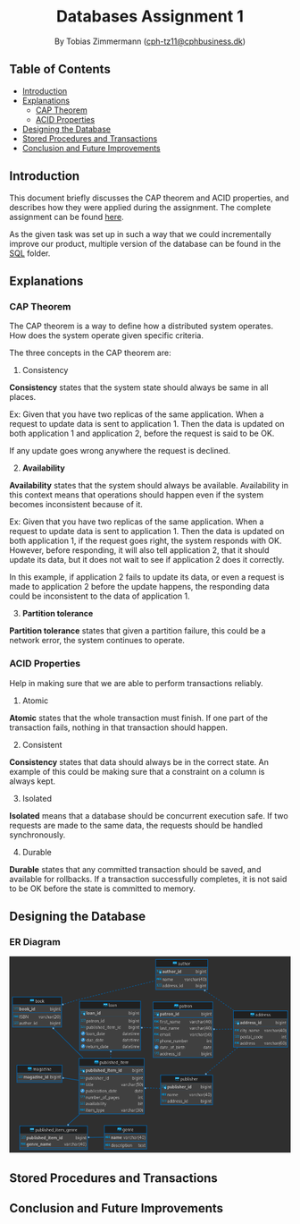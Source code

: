 <div align="center">

# Databases Assignment 1

By Tobias Zimmermann (cph-tz11@cphbusiness.dk)

</div>

## Table of Contents

- [Introduction](#introduction)
- [Explanations](#explanations)
  - [CAP Theorem](#cap-theorem)
  - [ACID Properties](#acid-properties)
- [Designing the Database](#designing-the-database)
- [Stored Procedures and Transactions](#stored-procedures-and-transactions)
- [Conclusion and Future Improvements](#conclusion-and-future-improvements)

## Introduction

This document briefly discusses the CAP theorem and ACID properties, and describes how they were applied during the assignment. The complete assignment can be found [here](./documents/database-assignment.pdf).

As the given task was set up in such a way that we could incrementally improve our product, multiple version of the database can be found in the [SQL](./sql) folder.

## Explanations

### CAP Theorem

The CAP theorem is a way to define how a distributed system operates. How does the system operate given specific criteria.

The three concepts in the CAP theorem are:

1. Consistency

**Consistency** states that the system state should always be same in all places.

Ex:
Given that you have two replicas of the same application.
When a request to update data is sent to application 1.
Then the data is updated on both application 1 and application 2, before the request is said to be OK.

If any update goes wrong anywhere the request is declined.

2. **Availability**

**Availability** states that the system should always be available. Availability in this context means that operations should happen even if the system becomes inconsistent because of it.

Ex:
Given that you have two replicas of the same application.
When a request to update data is sent to application 1.
Then the data is updated on both application 1, if the request goes right, the system responds with OK. However, before responding, it will also tell application 2, that it should update its data, but it does not wait to see if application 2 does it correctly.

In this example, if application 2 fails to update its data, or even a request is made to application 2 before the update happens, the responding data could be inconsistent to the data of application 1.

3. **Partition tolerance**

**Partition tolerance** states that given a partition failure, this could be a network error, the system continues to operate.

### ACID Properties

Help in making sure that we are able to perform transactions reliably.

1. Atomic

**Atomic** states that the whole transaction must finish. If one part of the transaction fails, nothing in that transaction should happen.

2. Consistent

**Consistency** states that data should always be in the correct state. An example of this could be making sure that a constraint on a column is always kept.

3. Isolated

**Isolated** means that a database should be concurrent execution safe. If two requests are made to the same data, the requests should be handled synchronously.

4. Durable

**Durable** states that any committed transaction should be saved, and available for rollbacks. If a transaction successfully completes, it is not said to be OK before the state is committed to memory.

## Designing the Database

### ER Diagram

![ER Diagram](./documents/library-er-diagram.png)

## Stored Procedures and Transactions

## Conclusion and Future Improvements

